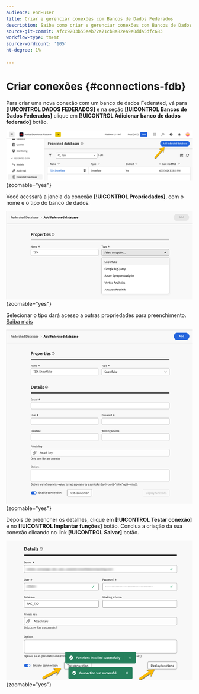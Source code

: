 ```yaml
---
audience: end-user
title: Criar e gerenciar conexões com Bancos de Dados Federados
description: Saiba como criar e gerenciar conexões com Bancos de Dados Federados
source-git-commit: afcc9203b55eeb72a71cb8a82ea9e0dda5dfc683
workflow-type: tm+mt
source-wordcount: '105'
ht-degree: 1%

---
```


# Criar conexões {#connections-fdb}

Para criar uma nova conexão com um banco de dados Federated, vá para **[!UICONTROL DADOS FEDERADOS]** e na seção **[!UICONTROL Bancos de Dados Federados]** clique em **[!UICONTROL Adicionar banco de dados federado]** botão.

![](assets/connections_list.png){zoomable="yes"}

Você acessará a janela da conexão **[!UICONTROL Propriedades]**, com o nome e o tipo do banco de dados.

![](assets/connections_name.png){zoomable="yes"}

Selecionar o tipo dará acesso a outras propriedades para preenchimento. [Saiba mais](federated-db.md)

![](assets/connections_details.png){zoomable="yes"}

Depois de preencher os detalhes, clique em **[!UICONTROL Testar conexão]** e no **[!UICONTROL Implantar funções]** botão.
Conclua a criação da sua conexão clicando no link **[!UICONTROL Salvar]** botão.

![](assets/connections_testdeploy.png){zoomable="yes"}
